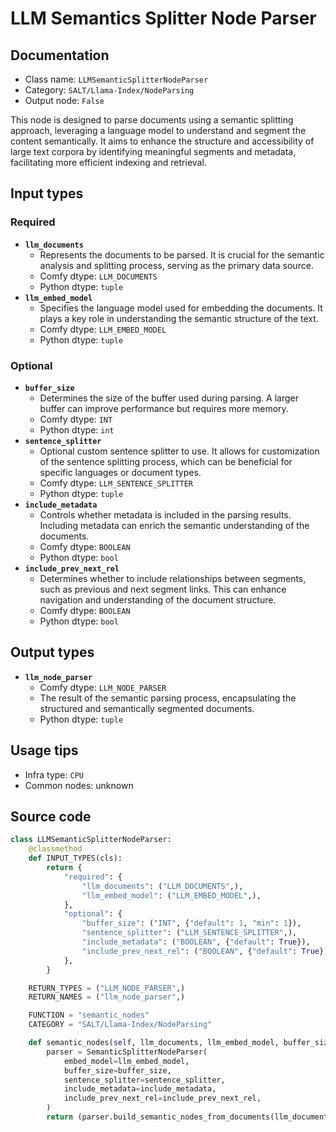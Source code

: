 # LLM Semantics Splitter Node Parser
## Documentation
- Class name: `LLMSemanticSplitterNodeParser`
- Category: `SALT/Llama-Index/NodeParsing`
- Output node: `False`

This node is designed to parse documents using a semantic splitting approach, leveraging a language model to understand and segment the content semantically. It aims to enhance the structure and accessibility of large text corpora by identifying meaningful segments and metadata, facilitating more efficient indexing and retrieval.
## Input types
### Required
- **`llm_documents`**
    - Represents the documents to be parsed. It is crucial for the semantic analysis and splitting process, serving as the primary data source.
    - Comfy dtype: `LLM_DOCUMENTS`
    - Python dtype: `tuple`
- **`llm_embed_model`**
    - Specifies the language model used for embedding the documents. It plays a key role in understanding the semantic structure of the text.
    - Comfy dtype: `LLM_EMBED_MODEL`
    - Python dtype: `tuple`
### Optional
- **`buffer_size`**
    - Determines the size of the buffer used during parsing. A larger buffer can improve performance but requires more memory.
    - Comfy dtype: `INT`
    - Python dtype: `int`
- **`sentence_splitter`**
    - Optional custom sentence splitter to use. It allows for customization of the sentence splitting process, which can be beneficial for specific languages or document types.
    - Comfy dtype: `LLM_SENTENCE_SPLITTER`
    - Python dtype: `tuple`
- **`include_metadata`**
    - Controls whether metadata is included in the parsing results. Including metadata can enrich the semantic understanding of the documents.
    - Comfy dtype: `BOOLEAN`
    - Python dtype: `bool`
- **`include_prev_next_rel`**
    - Determines whether to include relationships between segments, such as previous and next segment links. This can enhance navigation and understanding of the document structure.
    - Comfy dtype: `BOOLEAN`
    - Python dtype: `bool`
## Output types
- **`llm_node_parser`**
    - Comfy dtype: `LLM_NODE_PARSER`
    - The result of the semantic parsing process, encapsulating the structured and semantically segmented documents.
    - Python dtype: `tuple`
## Usage tips
- Infra type: `CPU`
- Common nodes: unknown


## Source code
```python
class LLMSemanticSplitterNodeParser:
    @classmethod
    def INPUT_TYPES(cls):
        return {
            "required": {
                "llm_documents": ("LLM_DOCUMENTS",),
                "llm_embed_model": ("LLM_EMBED_MODEL",),
            },
            "optional": {
                "buffer_size": ("INT", {"default": 1, "min": 1}),
                "sentence_splitter": ("LLM_SENTENCE_SPLITTER",),
                "include_metadata": ("BOOLEAN", {"default": True}),
                "include_prev_next_rel": ("BOOLEAN", {"default": True}),
            },
        }

    RETURN_TYPES = ("LLM_NODE_PARSER",)
    RETURN_NAMES = ("llm_node_parser",)

    FUNCTION = "semantic_nodes"
    CATEGORY = "SALT/Llama-Index/NodeParsing"

    def semantic_nodes(self, llm_documents, llm_embed_model, buffer_size=1, sentence_splitter=None, include_metadata=True, include_prev_next_rel=True):
        parser = SemanticSplitterNodeParser(
            embed_model=llm_embed_model,
            buffer_size=buffer_size,
            sentence_splitter=sentence_splitter,
            include_metadata=include_metadata,
            include_prev_next_rel=include_prev_next_rel,
        )
        return (parser.build_semantic_nodes_from_documents(llm_documents, show_progress=True), )

```
